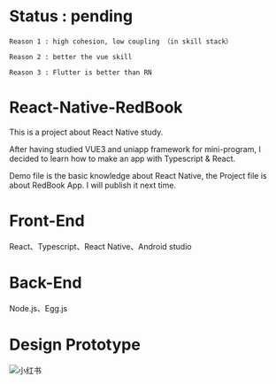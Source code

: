 # Status : pending
    Reason 1 : high cohesion, low coupling （in skill stack）
  
    Reason 2 : better the vue skill
  
    Reason 3 : Flutter is better than RN

# React-Native-RedBook
This is a project about React Native study.

After having studied VUE3 and uniapp framework for mini-program, I decided to learn how to make an app with Typescript & React.
<!-- ( We will learn react eventually ) -->

Demo file is the basic knowledge about React Native, the Project file is about RedBook App. I will publish it next time.

# Front-End
React、Typescript、React Native、Android studio

# Back-End
Node.js、Egg.js

# Design Prototype

![小红书](https://github.com/Kroo-S/React-Native-RedBook/assets/10970297/9864482a-98c8-40e1-be5d-16c7c3faa500)

